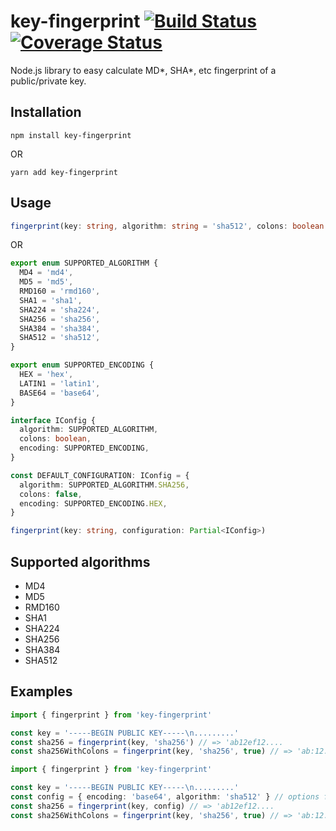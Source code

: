 # key-fingerprint [![Build Status](https://travis-ci.org/phra/key-fingerprint.svg?branch=master)](https://travis-ci.org/phra/key-fingerprint) [![Coverage Status](https://coveralls.io/repos/github/phra/key-fingerprint/badge.svg?branch=master)](https://coveralls.io/github/phra/key-fingerprint?branch=master)
Node.js library to easy calculate MD*, SHA*, etc fingerprint of a public/private key.

## Installation

`npm install key-fingerprint`

OR

`yarn add key-fingerprint`

## Usage

```typescript
fingerprint(key: string, algorithm: string = 'sha512', colons: boolean = false)
```

OR

```typescript
export enum SUPPORTED_ALGORITHM {
  MD4 = 'md4',
  MD5 = 'md5',
  RMD160 = 'rmd160',
  SHA1 = 'sha1',
  SHA224 = 'sha224',
  SHA256 = 'sha256',
  SHA384 = 'sha384',
  SHA512 = 'sha512',
}

export enum SUPPORTED_ENCODING {
  HEX = 'hex',
  LATIN1 = 'latin1',
  BASE64 = 'base64',
}

interface IConfig {
  algorithm: SUPPORTED_ALGORITHM,
  colons: boolean,
  encoding: SUPPORTED_ENCODING,
}

const DEFAULT_CONFIGURATION: IConfig = {
  algorithm: SUPPORTED_ALGORITHM.SHA256,
  colons: false,
  encoding: SUPPORTED_ENCODING.HEX,
}

fingerprint(key: string, configuration: Partial<IConfig>)
```

## Supported algorithms

- MD4
- MD5
- RMD160
- SHA1
- SHA224
- SHA256
- SHA384
- SHA512

## Examples

```typescript
import { fingerprint } from 'key-fingerprint'

const key = '-----BEGIN PUBLIC KEY-----\n.........'
const sha256 = fingerprint(key, 'sha256') // => 'ab12ef12....
const sha256WithColons = fingerprint(key, 'sha256', true) // => 'ab:12:ef:12....
```

```typescript
import { fingerprint } from 'key-fingerprint'

const key = '-----BEGIN PUBLIC KEY-----\n.........'
const config = { encoding: 'base64', algorithm: 'sha512' } // options fallback to default if missing
const sha256 = fingerprint(key, config) // => 'ab12ef12....
const sha256WithColons = fingerprint(key, 'sha256', true) // => 'ab:12:ef:12....
```
